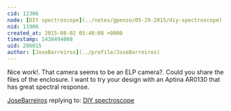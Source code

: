 ```yaml
---
cid: 12306
node: [DIY spectroscope](../notes/gpenzo/05-29-2015/diy-spectroscope)
nid: 11906
created_at: 2015-08-02 05:40:08 +0000
timestamp: 1438494008
uid: 286015
author: [JoseBarreiros](../profile/JoseBarreiros)
---
```


Nice work!.  That camera seems to be an ELP camera?. Could you share the files of the enclosure. I want to try your design with an Aptina AR0130 that has great spectral response. 

[JoseBarreiros](../profile/JoseBarreiros) replying to: [DIY spectroscope](../notes/gpenzo/05-29-2015/diy-spectroscope)

